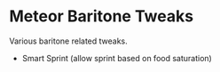 # Meteor Baritone Tweaks

Various baritone related tweaks.

- Smart Sprint (allow sprint based on food saturation)
